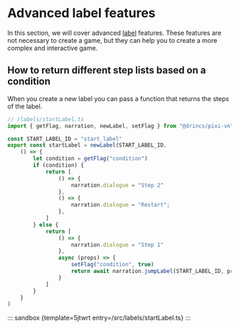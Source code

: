 # Advanced label features

In this section, we will cover advanced [label](/start/labels.md) features. These features are not necessary to create a game, but they can help you to create a more complex and interactive game.

<!-- TODO: document `onStepStart` -->
<!-- TODO: document `onLoadStep` -->
<!-- TODO: document `onStepEnd` -->

## How to return different step lists based on a condition

When you create a new label you can pass a function that returns the steps of the label.

```ts
// /labels/startLabel.ts
import { getFlag, narration, newLabel, setFlag } from "@drincs/pixi-vn"

const START_LABEL_ID = "start_label"
export const startLabel = newLabel(START_LABEL_ID,
    () => {
        let condition = getFlag("condition")
        if (condition) {
            return [
                () => {
                    narration.dialogue = "Step 2"
                },
                () => {
                    narration.dialogue = "Restart";
                },
            ]
        } else {
            return [
                () => {
                    narration.dialogue = "Step 1"
                },
                async (props) => {
                    setFlag("condition", true)
                    return await narration.jumpLabel(START_LABEL_ID, props)
                }
            ]
        }
    }
)
```

::: sandbox {template=5jtwrt entry=/src/labels/startLabel.ts}
:::
